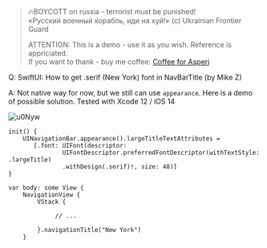 >
> 🔥BOYCOTT on russia - terrorist must be punished!<br>
> «Русский военный корабль, иди на хуй!» (c) Ukrainian Frontier Guard
> 
> ATTENTION: This is a demo - use it as you wish. Reference is appriciated.<br>
> If you want to thank - buy me coffee: [Coffee for Asperi](https://secure.wayforpay.com/donate/asperi)
>

Q: SwiftUI: How to get .serif (New York) font in NavBarTitle (by Mike Z)

A: Not native way for now, but we still can use `appearance`. Here is a demo of possible solution. Tested with Xcode 12 / iOS 14

![u0Nyw](https://user-images.githubusercontent.com/62171579/186383719-c411794d-f725-4e44-be7f-a49ce46f38de.png)

	init() {
		UINavigationBar.appearance().largeTitleTextAttributes = 
           [.font: UIFont(descriptor: 
                   UIFontDescriptor.preferredFontDescriptor(withTextStyle: .largeTitle)
                   .withDesign(.serif)!, size: 48)]
	}
	
    var body: some View {
		NavigationView {
			VStack {

                 // ...

			}.navigationTitle("New York")
		}

